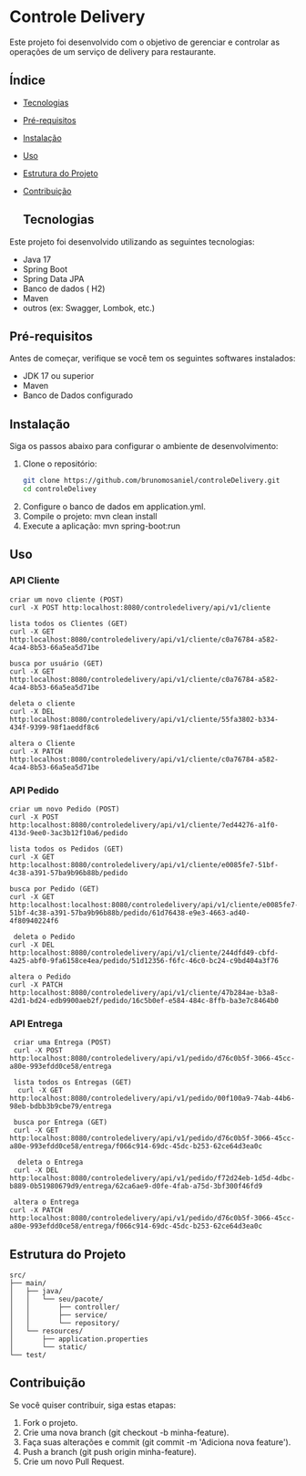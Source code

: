 # Controle Delivery
Este projeto foi desenvolvido com o objetivo de gerenciar e controlar as operações de um serviço de delivery para restaurante.

## Índice

- [Tecnologias](#tecnologias)
- [Pré-requisitos](#pré-requisitos)
- [Instalação](#instalação)
- [Uso](#uso)
- [Estrutura do Projeto](#estrutura-do-projeto)
- [Contribuição](#contribuição)

  ## Tecnologias

Este projeto foi desenvolvido utilizando as seguintes tecnologias:

- Java 17
- Spring Boot
- Spring Data JPA
- Banco de dados ( H2)
- Maven
- outros (ex: Swagger, Lombok, etc.)
## Pré-requisitos

Antes de começar, verifique se você tem os seguintes softwares instalados:

- JDK 17 ou superior
- Maven 
- Banco de Dados configurado

## Instalação

Siga os passos abaixo para configurar o ambiente de desenvolvimento:

1. Clone o repositório:
   ```bash
   git clone https://github.com/brunomosaniel/controleDelivery.git
   cd controleDelivey
2. Configure o banco de dados em application.yml.
3. Compile o projeto: mvn clean install
4. Execute a aplicação: mvn spring-boot:run

## Uso
  
  ### API Cliente
  ```
 criar um novo cliente (POST)
 curl -X POST http:localhost:8080/controledelivery/api/v1/cliente
 
 lista todos os Clientes (GET)
 curl -X GET http:localhost:8080/controledelivery/api/v1/cliente/c0a76784-a582-4ca4-8b53-66a5ea5d71be

 busca por usuário (GET)
curl -X GET http:localhost:8080/controledelivery/api/v1/cliente/c0a76784-a582-4ca4-8b53-66a5ea5d71be

 deleta o cliente
 curl -X DEL http:localhost:8080/controledelivery/api/v1/cliente/55fa3802-b334-434f-9399-98f1aeddf8c6

 altera o Cliente
curl -X PATCH http:localhost:8080/controledelivery/api/v1/cliente/c0a76784-a582-4ca4-8b53-66a5ea5d71be
```
### API Pedido
 ```
 criar um novo Pedido (POST)
 curl -X POST http:localhost:8080/controledelivery/api/v1/cliente/7ed44276-a1f0-413d-9ee0-3ac3b12f10a6/pedido

 lista todos os Pedidos (GET)
 curl -X GET http:localhost:8080/controledelivery/api/v1/cliente/e0085fe7-51bf-4c38-a391-57ba9b96b88b/pedido

 busca por Pedido (GET)
 curl -X GET http:localhost:localhost:8080/controledelivery/api/v1/cliente/e0085fe7-51bf-4c38-a391-57ba9b96b88b/pedido/61d76438-e9e3-4663-ad40-4f80940224f6

  deleta o Pedido
 curl -X DEL http:localhost:8080/controledelivery/api/v1/cliente/244dfd49-cbfd-4a25-abf0-9fa6158ce4ea/pedido/51d12356-f6fc-46c0-bc24-c9bd404a3f76

 altera o Pedido
curl -X PATCH http:localhost:8080/controledelivery/api/v1/cliente/47b284ae-b3a8-42d1-bd24-edb9900aeb2f/pedido/16c5b0ef-e584-484c-8ffb-ba3e7c8464b0
```
### API Entrega
```
 criar uma Entrega (POST)
 curl -X POST http:localhost:8080/controledelivery/api/v1/pedido/d76c0b5f-3066-45cc-a80e-993efdd0ce58/entrega

 lista todos os Entregas (GET)
  curl -X GET http:localhost:8080/controledelivery/api/v1/pedido/00f100a9-74ab-44b6-98eb-bdbb3b9cbe79/entrega

 busca por Entrega (GET)
 curl -X GET http:localhost:8080/controledelivery/api/v1/pedido/d76c0b5f-3066-45cc-a80e-993efdd0ce58/entrega/f066c914-69dc-45dc-b253-62ce64d3ea0c

  deleta o Entrega
 curl -X DEL http:localhost:8080/controledelivery/api/v1/pedido/f72d24eb-1d5d-4dbc-b889-0b51980679d9/entrega/62ca6ae9-d0fe-4fab-a75d-3bf300f46fd9

 altera o Entrega
curl -X PATCH http:localhost:8080/controledelivery/api/v1/pedido/d76c0b5f-3066-45cc-a80e-993efdd0ce58/entrega/f066c914-69dc-45dc-b253-62ce64d3ea0c
```

 ## Estrutura do Projeto
```
src/
├── main/
│   ├── java/
│   │   └── seu/pacote/
│   │       ├── controller/
│   │       ├── service/
│   │       └── repository/
│   └── resources/
│       ├── application.properties
│       └── static/
└── test/
```
## Contribuição

 Se você quiser contribuir, siga estas etapas:
1. Fork o projeto.
2. Crie uma nova branch (git checkout -b minha-feature).
3. Faça suas alterações e commit (git commit -m 'Adiciona nova feature').
4. Push a branch (git push origin minha-feature).
5. Crie um novo Pull Request.
 
